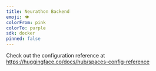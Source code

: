 ```yaml
---
title: Neurathon Backend
emoji: 👁
colorFrom: pink
colorTo: purple
sdk: docker
pinned: false
---
```


Check out the configuration reference at https://huggingface.co/docs/hub/spaces-config-reference
